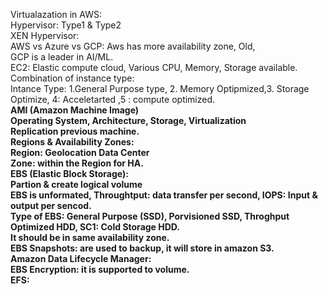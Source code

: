 Virtualazation in AWS: 
<br>Hypervisor: Type1 & Type2
<br> XEN Hypervisor: 
<br> AWS vs Azure vs GCP: Aws has more availability zone, Old, 
<br> GCP is a leader in AI/ML.
<br> EC2: Elastic compute cloud,  Various CPU, Memory, Storage available.
<br> Combination of instance type: 
<br> Intance Type: 1.General Purpose type, 2. Memory Optipmized,3. Storage Optimize, 4: Acceletarted ,5 : compute optimized.
<br> <b> AMI (Amazon Machine Image)
<br> Operating System, Architecture, Storage, Virtualization
<br> Replication previous machine.
<br><b> Regions & Availability Zones:
<br> Region: Geolocation Data Center
<br> Zone: within the Region for HA.
<br> <b> EBS (Elastic Block Storage):
<br> Partion & create logical volume
<br> EBS is unformated, Throughtput: data transfer per second, IOPS: Input & output per sencod.
<br> Type of EBS: General Purpose (SSD), Porvisioned SSD, Throghput Optimized HDD, SC1: Cold Storage HDD.
<br> It should be in same availability zone.
<br> EBS Snapshots: are used to backup, it will store in amazon S3.
<br> Amazon Data Lifecycle Manager:
<br>EBS Encryption: it is supported to volume.
<br> <b> EFS:
